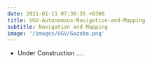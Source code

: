 ```yaml
---
date: 2021-01-11 07:30:35 +0300
title: UGV-Autonomous-Navigation-and-Mapping
subtitle: Navigation and Mapping
image: '/images/UGV/Gazebo.png'
---
```

* Under Construction ....

